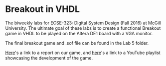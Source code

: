 # Breakout in VHDL
The biweekly labs for ECSE-323: Digital System Design (Fall 2016) at McGill University. The ultimate goal of these labs is to create a functional Breakout game in VHDL to be played on the Altera DE1 board with a VGA monitor.

The final breakout game and .sof file can be found in the Lab 5 folder.

[Here](https://mcgill-my.sharepoint.com/personal/sean_stappas_mail_mcgill_ca/Documents/McGill/Semesters/Fall%202016/ECSE-323%20Digital%20Systems%20Design/Labs/Lab%205/Lab%205.pdf)'s a link to a report on our game, and [here](https://www.youtube.com/playlist?list=PLVTYtiALv0DUtzhl-dl3JRm2rv4nzEyOc)'s a link to a YouTube playlist showcasing the development of the game.
